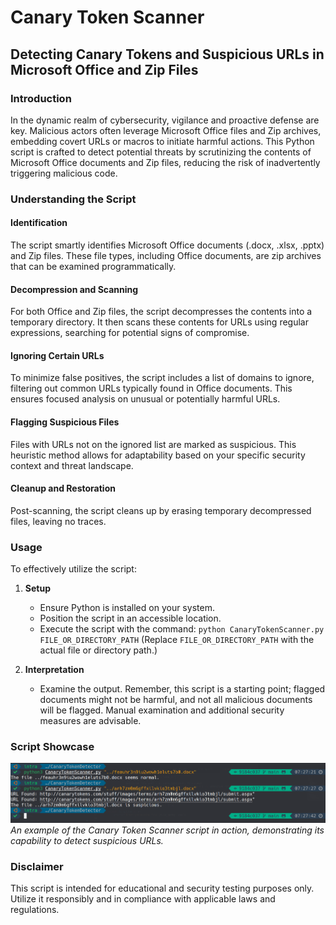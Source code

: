 # Canary Token Scanner

## Detecting Canary Tokens and Suspicious URLs in Microsoft Office and Zip Files

### Introduction

In the dynamic realm of cybersecurity, vigilance and proactive defense are key. Malicious actors often leverage Microsoft Office files and Zip archives, embedding covert URLs or macros to initiate harmful actions. This Python script is crafted to detect potential threats by scrutinizing the contents of Microsoft Office documents and Zip files, reducing the risk of inadvertently triggering malicious code.

### Understanding the Script

#### Identification
The script smartly identifies Microsoft Office documents (.docx, .xlsx, .pptx) and Zip files. These file types, including Office documents, are zip archives that can be examined programmatically.

#### Decompression and Scanning
For both Office and Zip files, the script decompresses the contents into a temporary directory. It then scans these contents for URLs using regular expressions, searching for potential signs of compromise.

#### Ignoring Certain URLs
To minimize false positives, the script includes a list of domains to ignore, filtering out common URLs typically found in Office documents. This ensures focused analysis on unusual or potentially harmful URLs.

#### Flagging Suspicious Files
Files with URLs not on the ignored list are marked as suspicious. This heuristic method allows for adaptability based on your specific security context and threat landscape.

#### Cleanup and Restoration
Post-scanning, the script cleans up by erasing temporary decompressed files, leaving no traces.

### Usage

To effectively utilize the script:

1. **Setup**
   - Ensure Python is installed on your system.
   - Position the script in an accessible location.
   - Execute the script with the command: `python CanaryTokenScanner.py FILE_OR_DIRECTORY_PATH` (Replace `FILE_OR_DIRECTORY_PATH` with the actual file or directory path.)

2. **Interpretation**
   - Examine the output. Remember, this script is a starting point; flagged documents might not be harmful, and not all malicious documents will be flagged. Manual examination and additional security measures are advisable.

### Script Showcase

![Canary Token Scanner in Action](https://raw.githubusercontent.com/0xNslabs/CanaryTokenDetector/main/demo.png)
*An example of the Canary Token Scanner script in action, demonstrating its capability to detect suspicious URLs.*

### Disclaimer

This script is intended for educational and security testing purposes only. Utilize it responsibly and in compliance with applicable laws and regulations.
